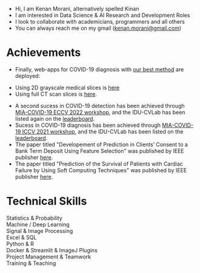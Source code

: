 * Hi, I am Kenan Morani, alternatively spelled Kinan
*  I am interested in Data Science & AI Research and Development Roles
* I look to collaborate with academicians, programmers and all others
* You can always reach me on my gmail (kenan.morani@gmail.com)


# Achievements
* Finally, web-apps for COVID-19 diagnosis with [our best method](https://github.com/IDU-CVLab/COV19D_3rd) are deployed: <br/> 
 - Using 2D grayscale medical slices is [here](https://kenanmorani-covid-19deployment-pipeline-app-82q4v6.streamlit.app/) <br/>  
 - Using full CT scan slices is [here](https://kenanmorani-covid-19deployment-patient-level-predictions-d37izn.streamlit.app/).
* A second sucess in COVID-19 detection has been achieved through [MIA-COVID-19 ECCV 2022 workshop](https://mlearn.lincoln.ac.uk/eccv-2022-ai-mia/), and the IDU-CVLab has been listed again on the [leaderboard](https://cpb-eu-w2.wpmucdn.com/blogs.lincoln.ac.uk/dist/c/6133/files/2022/07/mia_eccv_2022_leaderboard.pdf).
* Sucess in COVID-19 diagnosis has been achieved through [MIA-COVID-19 ICCV 2021 workshop](https://lnkd.in/eWwpPA6t), and the IDU-CVLab has been listed on the [leaderboard](https://cpb-eu-w2.wpmucdn.com/blogs.lincoln.ac.uk/dist/c/6133/files/2022/03/iccv_cov19d_leaderboard.pdf).
* The paper titled "Developement of Prediction in Clients’ Consent to a Bank Term Deposit Using Feature Selection" was published by IEEE publisher [here](https://ieeexplore.ieee.org/document/8751816).
* The paper titled "Prediction of the Survival of Patients with Cardiac Failure by Using Soft Computing Techniques" was published by IEEE publisher [here](https://cpb-eu-w2.wpmucdn.com/blogs.lincoln.ac.uk/dist/c/6133/files/2022/03/iccv_cov19d_leaderboard.pdf).

# Technical Skills
Statistics & Probability <br/>
Machine / Deep Learning <br/>
Signal & Image Processing  <br/>
Excel & SQL  <br/>
Python & R   <br/>
Docker &  Streamlit & ImageJ Plugins   <br/>
Project Management & Teamwork   <br/>
Training & Teaching    <br/>

